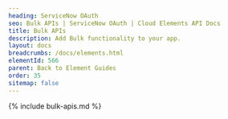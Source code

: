 ```yaml
---
heading: ServiceNow OAuth
seo: Bulk APIs | ServiceNow OAuth | Cloud Elements API Docs
title: Bulk APIs
description: Add Bulk functionality to your app.
layout: docs
breadcrumbs: /docs/elements.html
elementId: 566
parent: Back to Element Guides
order: 35
sitemap: false
---
```


{% include bulk-apis.md %}
